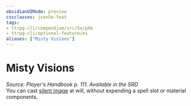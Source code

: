 ```yaml
---
obsidianUIMode: preview
cssclasses: json5e-feat
tags:
- ttrpg-cli/compendium/src/5e/phb
- ttrpg-cli/optional-feature/ei
aliases: ["Misty Visions"]
---
```

# Misty Visions
*Source: Player's Handbook p. 111. Available in the <span title='Systems Reference Document (5.1)'>SRD</span>*  
You can cast [silent image](/CLI/spells/silent-image.md) at will, without expending a spell slot or material components.